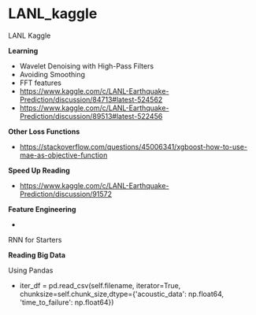 # LANL_kaggle
LANL Kaggle

**Learning**

-  Wavelet Denoising with High-Pass Filters
-  Avoiding Smoothing
-  FFT features
-  https://www.kaggle.com/c/LANL-Earthquake-Prediction/discussion/84713#latest-524562
-  https://www.kaggle.com/c/LANL-Earthquake-Prediction/discussion/89513#latest-522456


**Other Loss Functions**

- https://stackoverflow.com/questions/45006341/xgboost-how-to-use-mae-as-objective-function

**Speed Up Reading**

- https://www.kaggle.com/c/LANL-Earthquake-Prediction/discussion/91572

**Feature Engineering**

- 

RNN for Starters



**Reading Big Data**

Using Pandas
- iter_df = pd.read_csv(self.filename, iterator=True, chunksize=self.chunk_size,dtype={'acoustic_data': np.float64,   'time_to_failure': np.float64})
